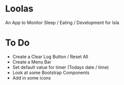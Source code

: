 # Loolas
An App to Monitor Sleep / Eating / Development for Isla


# To Do
- Create a Clear Log Button / Reset All
- Create a Menu Bar
- Set default value for timer (Todays date / time)
- Look at some Bootstrap Components
- Add in some icons